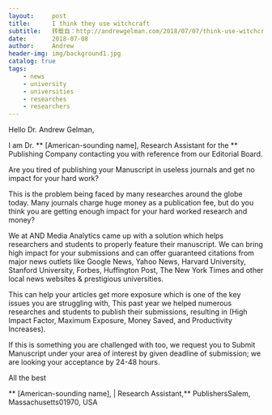 ```yaml
---
layout:     post
title:      I think they use witchcraft
subtitle:   转载自：http://andrewgelman.com/2018/07/07/think-use-witchcraft/
date:       2018-07-08
author:     Andrew
header-img: img/background1.jpg
catalog: true
tags:
    - news
    - university
    - universities
    - researches
    - researchers
---
```


Hello Dr. Andrew Gelman,

I am Dr. ** [American-sounding name], Research Assistant for the ** Publishing Company contacting you with reference from our Editorial Board.

Are you tired of publishing your Manuscript in useless journals and get no impact for your hard work?

This is the problem being faced by many researches around the globe today. Many journals charge huge money as a publication fee, but do you think you are getting enough impact for your hard worked research and money?

We at AND Media Analytics came up with a solution which helps researchers and students to properly feature their manuscript. We can bring high impact for your submissions and can offer guaranteed citations from major news outlets like Google News, Yahoo News, Harvard University, Stanford University, Forbes, Huffington Post, The New York Times and other local news websites & prestigious universities.

This can help your articles get more exposure which is one of the key issues you are struggling with, This past year we helped numerous researches and students to publish their submissions, resulting in (High Impact Factor, Maximum Exposure, Money Saved, and Productivity Increases).

If this is something you are challenged with too, we request you to Submit Manuscript under your area of interest by given deadline of submission; we are looking your acceptance by 24-48 hours.

All the best

** [American-sounding name], | Research Assistant,** PublishersSalem, Massachusetts01970, USA
